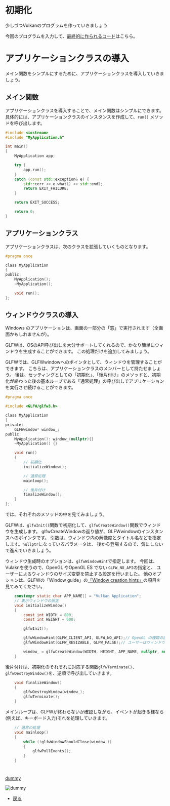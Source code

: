 # 初期化

少しづつVulkanのプログラムを作っていきましょう

今回のプログラムを入力して、[最終的に作られるコード](https://github.com/vulkanstudy/4_setup)はこちら。

# アプリケーションクラスの導入

メイン関数をシンプルにするために、アプリケーションクラスを導入していきましょう。

## メイン関数

アプリケーションクラスを導入することで、メイン関数はシンプルにできます。
具体的には、アプリケーションクラスのインスタンスを作成して、`run()` メソッドを呼び出します。

```src/main.cpp
#include <iostream>
#include "MyApplication.h"

int main() 
{
	MyApplication app;

	try {
		app.run();
	}
	catch (const std::exception& e) {
		std::cerr << e.what() << std::endl;
		return EXIT_FAILURE;
	}

	return EXIT_SUCCESS;

	return 0;
}
```

## アプリケーションクラス

アプリケーションクラスは、次のクラスを拡張していくものとなります。

```src/MyApplication.h 
#pragma once

class MyApplication
{
public:
	MyApplication();
	~MyApplication();

	void run();
};
```

## ウィンドウクラスの導入
Windows のアプリケーションは、画面の一部分の「窓」で実行されます（全画面かもしれませんが）。

GLFWは、OSのAPI呼び出しを大分サポートしてくれるので、かなり簡単にウィンドウを生成することができます。
この処理だけを追加してみましょう。

GLFWでは、GLFWwindowへのポインタとして、ウィンドウを管理することができます。
こちらは、アプリケーションクラスのメンバーとして持たせましょう。
後は、セッティングとしての「初期化」、「後片付け」のメソッドと、初期化が終わった後の基本ループである「通常処理」の呼び出しでアプリケーションを実行させ続けることができます。

```src/MyApplication.h 
#pragma once

#include <GLFW/glfw3.h>

class MyApplication
{
private:
	GLFWwindow* window_;
public:
	MyApplication(): window_(nullptr){}
	~MyApplication() {}

	void run()
	{
		// 初期化
		initializeWindow();

		// 通常処理
		mainloop();

		// 後片付け
		finalizeWindow();
	}
};
```

では、それぞれのメソッドの中を見てみましょう。

GLFWは、``glfwInit()``関数で初期化して、``glfwCreateWindow()``関数でウィンドウを生成します。
glfwCreateWindowの返り値が、GLFWwindowのインスタンスへのポインタです。
引数は、ウィンドウ内の解像度とタイトル名などを指定します。``nullptr``になっているパラメータは、
後から登場するので、気にしないで進んでいきましょう。

ウィンドウ生成時のオプションは、``glfwWindowHint``で指定します。
今回は、Vulaknを使うので、OpenGL やOpenGL ES でない ``GLFW_NO_API``の指定と、
ユーザーによるウィンドウのサイズ変更を禁止する設定を行いました。
他のオプションは、GLFWの「Window guide」の[「Window creation hints」](https://www.glfw.org/docs/latest/window_guide.html#GLFW_CLIENT_API_hint)の項目を見てみてください。

```src/MyApplication.h 
	constexpr static char APP_NAME[] = "Vulkan Application";
	// 表示ウィンドウの設定
	void initializeWindow()
	{
		const int WIDTH = 800;
		const int HEIGHT = 600;

		glfwInit();

		glfwWindowHint(GLFW_CLIENT_API, GLFW_NO_API);// OpenGL の種類の設定
		glfwWindowHint(GLFW_RESIZABLE, GLFW_FALSE);// ユーザーはウィンドウサイズを変更できない

		window_ = glfwCreateWindow(WIDTH, HEIGHT, APP_NAME, nullptr, nullptr);
	}
```

後片付けは、初期化のそれぞれに対応する関数`glfwTerminate()`、`glfwDestroyWindow()`を、逆順で呼び出していきます。


```src/MyApplication.h 
	void finalizeWindow()
	{
		glfwDestroyWindow(window_);
		glfwTerminate();
	}
```

メインループは、GLFWが終わらないか確認しながら、イベントが起きる様なら(例えば、キーボード入力)それを処理していきます。

```src/MyApplication.h 
	// 通常の処理
	void mainloop()
	{
		while (!glfwWindowShouldClose(window_))
		{
			glfwPollEvents();
		}
	}
```



# 

[dummy](URL)

![dummy](URL "comment")


* [戻る](./)
